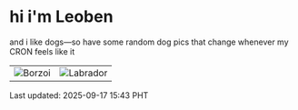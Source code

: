 # hi i'm Leoben

and i like dogs—so have some random dog pics that change whenever my CRON feels like it

|  |  |
|--------|----------|
| ![Borzoi](https://random-dog-vercel.vercel.app/api/random-borzoi?v=1758095030) | ![Labrador](https://random-dog-vercel.vercel.app/api/random-labrador?v=1758095030) |

Last updated: 2025-09-17 15:43 PHT
